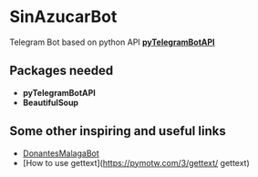 # SinAzucarBot
Telegram Bot based on python API [__pyTelegramBotAPI__](https://github.com/eternnoir/pyTelegramBotAPI)

## Packages needed
* __pyTelegramBotAPI__ 
* __BeautifulSoup__

## Some other inspiring and useful links
* [DonantesMalagaBot](https://github.com/vfranch/DonantesMalagaBot)
* [How to use gettext](https://pymotw.com/3/gettext/ gettext)
